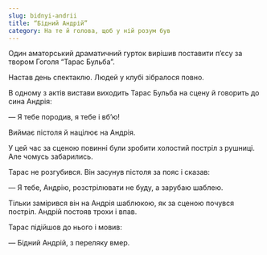 ```yaml
---
slug: bidnyi-andrii
title: “Бідний Андрій”
category: На те й голова, щоб у ній розум був
---
```

Один аматорський драматичний гурток вирішив поставити п’єсу за твором Гоголя “Тарас Бульба”.

Настав день спектаклю. Людей у клубі зібралося повно.

В одному з актів вистави виходить Тарас Бульба на сцену й говорить до сина Андрія:

— Я тебе породив, я тебе і вб’ю!

Виймає пістоля й націлює на Андрія.

У цей час за сценою повинні були зробити холостий постріл з рушниці. Але чомусь забарились.

Тарас не розгубився. Він засунув пістоля за пояс і сказав:

— Я тебе, Андрію, розстрілювати не буду, а зарубаю шаблею.

Тільки замірився він на Андрія шаблюкою, як за сценою почувся постріл. Андрій постояв трохи і впав.

Тарас підійшов до нього і мовив:

— Бідний Андрій, з переляку вмер.
